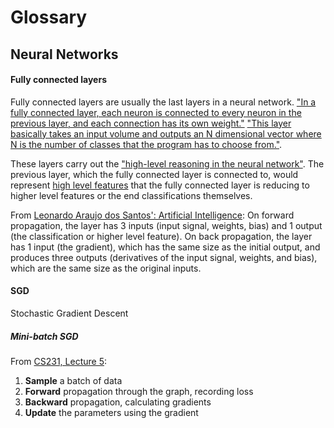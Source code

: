 # Glossary

## Neural Networks

#### Fully connected layers

Fully connected layers are usually the last layers in a neural network. ["In a fully connected layer, each neuron is connected to every neuron in the previous layer, and each connection has its own weight."](https://www.reddit.com/r/MachineLearning/comments/3yy7ko/what_is_the_difference_between_a_fullyconnected/cyhsdqd/) ["This layer basically takes an input volume and outputs an N dimensional vector where N is the number of classes that the program has to choose from."](https://adeshpande3.github.io/adeshpande3.github.io/A-Beginner%27s-Guide-To-Understanding-Convolutional-Neural-Networks/).

These layers carry out the ["high-level reasoning in the neural network"](https://en.wikipedia.org/wiki/Convolutional_neural_network#Fully_connected_layer). The previous layer, which the fully connected layer is connected to, would represent [high level features](https://adeshpande3.github.io/adeshpande3.github.io/A-Beginner%27s-Guide-To-Understanding-Convolutional-Neural-Networks/) that the fully connected layer is reducing to higher level features or the end classifications themselves.

From [Leonardo Araujo dos Santos': Artificial Intelligence](https://leonardoaraujosantos.gitbooks.io/artificial-inteligence/content/fc_layer.html): On forward propagation, the layer has 3 inputs (input signal, weights, bias) and 1 output (the classification or higher level feature). On back propagation, the layer has 1 input (the gradient), which has the same size as the initial output, and produces three outputs (derivatives of the input signal, weights, and bias), which are the same size as the original inputs.

#### SGD

Stochastic Gradient Descent

##### Mini-batch SGD

From [CS231, Lecture 5](https://www.youtube.com/watch?v=mzkOF4tULj8&list=PL16j5WbGpaM0_Tj8CRmurZ8Kk1gEBc7fg&index=5):

1. **Sample** a batch of data
2. **Forward** propagation through the graph, recording loss
3. **Backward** propagation, calculating gradients
4. **Update** the parameters using the gradient